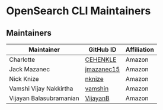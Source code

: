 # OpenSearch CLI Maintainers

## Maintainers
| Maintainer | GitHub ID | Affiliation |
| --------------- | --------- | ----------- |
| Charlotte | [CEHENKLE](https://github.com/CEHENKLE) | Amazon |
| Jack Mazanec| [jmazanec15](https://github.com/jmazanec15) | Amazon |
| Nick Knize | [nknize](https://github.com/nknize) | Amazon |
| Vamshi Vijay Nakkirtha | [vamshin](https://github.com/vamshin) | Amazon |
| Vijayan Balasubramanian | [VijayanB](https://github.com/VijayanB) | Amazon |
